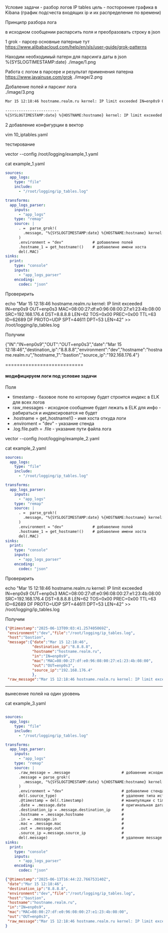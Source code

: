 Условие задачи - разбор логов IP tables
цель - постороение графика в Kibana (график подсчеста входящих ip и их распределение по времени)



Принципр разбора лога 

в исходном сообщении распарсить поля и преобразовать строку в json

1 grok - парсер 
  основные патерные тут 
  https://www.alibabacloud.com/help/en/sls/user-guide/grok-patterns
  
  
Находим необходимый патерн для парсинга даты в json  
  %{SYSLOGTIMESTAMP:date} 
  ./image/1.png
  
Работа  с логом в парсере и результат применения патерна 
  https://www.javainuse.com/grok
  ./image/2.png 
  
Добаление полей и парсинг лога  
  ./image/3.png 

```bash
Mar 15 12:18:46 hostname.realm.ru kernel: IP limit exceeded IN=enp0s9 OUT=enp0s3 MAC=08:00:27:df:e0:96:09:00:27:e1:23:4b:08:00 SRC=192.168.176.4 DST=8.8.8.8 LEN=62 TOS=0x00 PREC=0x00 TTL=63 ID=62689 DF PROTO=UDP SPT=44611 DPT=53 LEN=42  
  
------------------------
%{SYSLOGTIMESTAMP:date} %{HOSTNAME:hostname} kernel: IP limit exceeded %{NOTSPACE:IN} %{NOTSPACE:OUT} %{NOTSPACE:MAC} SRC=%{IP:source_ip} DST=%{IP:destination_ip}

```
2 добавление конфигурции в вектор

vim 10_iptables.yaml

тестирование 

vector --config /root/logging/example_1.yaml

cat example_1.yaml
```yaml
sources:
  app_logs:
    type: "file"
    include:
      - "/root/logging/ip_tables.log"

transforms:
  app_logs_parser:
    inputs:
      - "app_logs"
    type: "remap"
    source: |
      . =  parse_grok!(
        .message, "%{SYSLOGTIMESTAMP:date} %{HOSTNAME:hostname} kernel: IP limit exceeded %{NOTSPACE:IN} %{NOTSPACE:OUT} %{NOTSPACE:MAC} SRC=%{IP:source_ip} DST=%{IP:destination_ip}"
      )
      .environment = "dev"             # добавелине полей 
      .hostname_1 = get_hostname!()    # добавелине имени хоста 
      del(.MAC)
sinks:
  print:
    type: "console"
    inputs:
      - "app_logs_parser"
    encoding:
      codec: "json"

```

Проверирить 

echo "Mar 15 12:18:46 hostname.realm.ru kernel: IP limit exceeded IN=enp0s9 OUT=enp0s3 MAC=08:00:27:df:e0:96:08:00:27:e1:23:4b:08:00 SRC=192.168.176.4 DST=8.8.8.8 LEN=62 TOS=0x00 PREC=0x00 TTL=63 ID=62689 DF PROTO=UDP SPT=44611 DPT=53 LEN=42" >> /root/logging/ip_tables.log

Получим 

{"IN":"IN=enp0s9","OUT":"OUT=enp0s3","date":"Mar 15 12:18:46","destination_ip":"8.8.8.8","environment":"dev","hostname":"hostname.realm.ru","hostname_1":"bastion","source_ip":"192.168.176.4"}

===========================


#### модифицируем логи под условие задачи 


Поля 
- timestamp                     - базовое поле по которому будет строится индекс в ELK для всех логов 
- raw_messages                  - исходное сообщение будет лежать в ELK для инфо - рабираться и индексироватся не будет
- .hostname = get_hostname!()   - имя хоста откуда логи
- .enviroment = "dev"           - указание стенда 
- .log.file.path = .file        - указание пути файла лога 

vector --config /root/logging/example_2.yaml

cat example_2.yaml

```yaml
sources:
  app_logs:
    type: "file"
    include:
      - "/root/logging/ip_tables.log"

transforms:
  app_logs_parser:
    inputs:
      - "app_logs"
    type: "remap"
    source: |
      . =  parse_grok!(
        .message, "%{SYSLOGTIMESTAMP:date} %{HOSTNAME:hostname} kernel: IP limit exceeded %{NOTSPACE:IN} %{NOTSPACE:OUT} %{NOTSPACE:MAC} SRC=%{IP:source_ip} DST=%{IP:destination_ip}"
      )
      .environment = "dev"             # добавелине полей 
      .hostname_1 = get_hostname!()    # добавелине имени хоста 
      del(.MAC)
sinks:
  print:
    type: "console"
    inputs:
      - "app_logs_parser"
    encoding:
      codec: "json"

```
Проверирить 

echo "Mar 15 12:18:46 hostname.realm.ru kernel: IP limit exceeded IN=enp0s9 OUT=enp0s3 MAC=08:00:27:df:e0:96:08:00:27:e1:23:4b:08:00 SRC=192.168.176.4 DST=8.8.8.8 LEN=62 TOS=0x00 PREC=0x00 TTL=63 ID=62689 DF PROTO=UDP SPT=44611 DPT=53 LEN=42" >> /root/logging/ip_tables.log

Получим 

```json
{"@timestamp":"2025-06-13T09:03:41.257405069Z",
 "environment":"dev","file":"/root/logging/ip_tables.log",
 "host":"bastion",
 "message":{"date":"Mar 15 12:18:46",
            "destination_ip":"8.8.8.8",
			"hostname":"hostname.realm.ru",
			"in":"IN=enp0s9",
			"mac":"MAC=08:00:27:df:e0:96:08:00:27:e1:23:4b:08:00",
			"out":"OUT=enp0s3",
			"source_ip":"192.168.176.4"
			},
 "raw_message":"Mar 15 12:18:46 hostname.realm.ru kernel: IP limit exceeded IN=enp0s9 OUT=enp0s3 MAC=08:00:27:df:e0:96:08:00:27:e1:23:4b:08:00 SRC=192.168.176.4 DST=8.8.8.8 LEN=62 TOS=0x00 PREC=0x00 TTL=63 ID=62689 DF PROTO=UDP SPT=44611 DPT=53 LEN=42"}
```

-------------

вынесение полей на один уровень


cat example_3.yaml

```yaml

sources:
  app_logs:
    type: "file"
    include:
      - "/root/logging/ip_tables.log"

transforms:
  app_logs_parser:
    inputs:
      - "app_logs"
    type: "remap"
    source: |
      .raw_message = .message                       # добавение исходного сообщения просто строкой 
      .message = parse_grok!(
        .message, "%{SYSLOGTIMESTAMP:date} %{HOSTNAME:hostname} kernel: IP limit exceeded %{NOTSPACE:in} %{NOTSPACE:out} %{NOTSPACE:mac} SRC=%{IP:source_ip} DST=%{IP:destination_ip}"
      )
      .environment = "dev"                          # добавелине стенда              
      del(.source_type)                             # удаление типа источника логов 
      .@timestamp = del(.timestamp)                 # манипуляции с timestamp - такой используется для построения в ELK (так повелось)
      .date = .message.date                         # оригинальная дата 
      .destination_ip = .message.destination_ip     #  
      .hostname = .message.hostname                 #
      .in = .message.in                             #
      .mac = .message.mac                           #
      .out = .message.out                           #
      .source_ip =.message.source_ip                # 
      del(.message)                                 # удаление message
sinks:
  print:
    type: "console"
    inputs:
      - "app_logs_parser"
    encoding:
      codec: "json"

```


```json
{"@timestamp":"2025-06-13T16:44:22.766753140Z",
 "date":"Mar 15 12:18:46",
 "destination_ip":"8.8.8.8",
 "environment":"dev","file":"/root/logging/ip_tables.log",
 "host":"bastion",
 "hostname":"hostname.realm.ru",
 "in":"IN=enp0s9",
 "mac":"MAC=08:00:27:df:e0:96:08:00:27:e1:23:4b:08:00",
 "out":"OUT=enp0s3",
 "raw_message":"Mar 15 12:18:46 hostname.realm.ru kernel: IP limit exceeded IN=enp0s9 OUT=enp0s3 MAC=08:00:27:df:e0:96:08:00:27:e1:23:4b:08:00 SRC=192.168.176.4 DST=8.8.8.8 LEN=62 TOS=0x00 PREC=0x00 TTL=63 ID=62689 DF PROTO=UDP SPT=44611 DPT=53 LEN=42","source_ip":"192.168.176.4"
}

```

